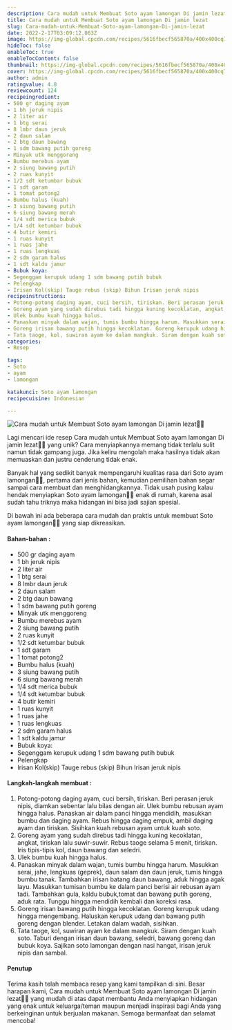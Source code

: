```yaml
---
description: Cara mudah untuk Membuat Soto ayam lamongan Di jamin lezat"
title: Cara mudah untuk Membuat Soto ayam lamongan Di jamin lezat
slug: Cara-mudah-untuk-Membuat-Soto-ayam-lamongan-Di-jamin-lezat
date: 2022-2-17T03:09:12.063Z
image: https://img-global.cpcdn.com/recipes/5616fbecf565870a/400x400cq70/photo.jpg
hideToc: false
enableToc: true
enableTocContent: false
thumbnail: https://img-global.cpcdn.com/recipes/5616fbecf565870a/400x400cq70/photo.jpg
cover: https://img-global.cpcdn.com/recipes/5616fbecf565870a/400x400cq70/photo.jpg
author: admin
ratingvalue: 4.8
reviewcount: 124
recipeingredient:
- 500 gr daging ayam
- 1 bh jeruk nipis
- 2 liter air
- 1 btg serai
- 8 lmbr daun jeruk
- 2 daun salam
- 2 btg daun bawang
- 1 sdm bawang putih goreng
- Minyak utk menggoreng
- Bumbu merebus ayam
- 2 siung bawang putih
- 2 ruas kunyit
- 1/2 sdt ketumbar bubuk
- 1 sdt garam
- 1 tomat potong2
- Bumbu halus (kuah)
- 3 siung bawang putih
- 6 siung bawang merah
- 1/4 sdt merica bubuk
- 1/4 sdt ketumbar bubuk
- 4 butir kemiri
- 1 ruas kunyit
- 1 ruas jahe
- 1 ruas lengkuas
- 2 sdm garam halus
- 1 sdt kaldu jamur
- Bubuk koya:
- Segenggam kerupuk udang 1 sdm bawang putih bubuk
- Pelengkap
- Irisan Kol(skip) Tauge rebus (skip) Bihun Irisan jeruk nipis
recipeinstructions:
- Potong-potong daging ayam, cuci bersih, tiriskan. Beri perasan jeruk nipis, diamkan sebentar lalu bilas dengan air. Ulek bumbu rebusan ayam hingga halus. Panaskan air dalam panci hingga mendidih, masukkan bumbu dan daging ayam. Rebus hingga daging empuk, ambil daging ayam dan tiriskan. Sisihkan kuah rebusan ayam untuk kuah soto.
- Goreng ayam yang sudah direbus tadi hingga kuning kecoklatan, angkat, tiriskan lalu suwir-suwir. Rebus taoge selama 5 menit, tiriskan. Iris tipis-tipis kol, daun bawang dan seledri.
- Ulek bumbu kuah hingga halus.
- Panaskan minyak dalam wajan, tumis bumbu hingga harum. Masukkan serai, jahe, lengkuas (geprek), daun salam dan daun jeruk, tumis hingga bumbu tanak. Tambahkan irisan batang daun bawang, aduk hingga agak layu. Masukkan tumisan bumbu ke dalam panci berisi air rebusan ayam tadi. Tambahkan gula, kaldu bubuk,tomat dan bawang putih goreng, aduk rata. Tunggu hingga mendidih kembali dan koreksi rasa.
- Goreng irisan bawang putih hingga kecoklatan. Goreng kerupuk udang hingga mengembang. Haluskan kerupuk udang dan bawang putih goreng dengan blender. Letakan dalam wadah, sisihkan.
- Tata taoge, kol, suwiran ayam ke dalam mangkuk. Siram dengan kuah soto. Taburi dengan irisan daun bawang, seledri, bawang goreng dan bubuk koya. Sajikan soto lamongan dengan nasi hangat, irisan jeruk nipis dan sambal.
categories:
- Resep

tags:
- Soto
- ayam
- lamongan

katakunci: Soto ayam lamongan
recipecuisine: Indonesian

---
```


![Cara mudah untuk Membuat Soto ayam lamongan Di jamin lezat👩‍🍳](https://img-global.cpcdn.com/recipes/5616fbecf565870a/400x400cq70/photo.jpg)

Lagi mencari ide resep Cara mudah untuk Membuat Soto ayam lamongan Di jamin lezat👩‍🍳 yang unik? Cara menyiapkannya memang tidak terlalu sulit namun tidak gampang juga. Jika keliru mengolah maka hasilnya tidak akan memuaskan dan justru cenderung tidak enak.

Banyak hal yang sedikit banyak mempengaruhi kualitas rasa dari Soto ayam lamongan👩‍🍳, pertama dari jenis bahan, kemudian pemilihan bahan segar sampai cara membuat dan menghidangkannya. Tidak usah pusing kalau hendak menyiapkan Soto ayam lamongan👩‍🍳 enak di rumah, karena asal sudah tahu triknya maka hidangan ini bisa jadi sajian spesial.

Di bawah ini ada beberapa cara mudah dan praktis untuk membuat Soto ayam lamongan👩‍🍳 yang siap dikreasikan.

<!--inarticleads1-->

#### Bahan-bahan :

- 500 gr daging ayam
- 1 bh jeruk nipis
- 2 liter air
- 1 btg serai
- 8 lmbr daun jeruk
- 2 daun salam
- 2 btg daun bawang
- 1 sdm bawang putih goreng
- Minyak utk menggoreng
- Bumbu merebus ayam
- 2 siung bawang putih
- 2 ruas kunyit
- 1/2 sdt ketumbar bubuk
- 1 sdt garam
- 1 tomat potong2
- Bumbu halus (kuah)
- 3 siung bawang putih
- 6 siung bawang merah
- 1/4 sdt merica bubuk
- 1/4 sdt ketumbar bubuk
- 4 butir kemiri
- 1 ruas kunyit
- 1 ruas jahe
- 1 ruas lengkuas
- 2 sdm garam halus
- 1 sdt kaldu jamur
- Bubuk koya:
- Segenggam kerupuk udang 1 sdm bawang putih bubuk
- Pelengkap
- Irisan Kol(skip) Tauge rebus (skip) Bihun Irisan jeruk nipis

<!--inarticleads2-->

#### Langkah-langkah membuat :

1. Potong-potong daging ayam, cuci bersih, tiriskan. Beri perasan jeruk nipis, diamkan sebentar lalu bilas dengan air. Ulek bumbu rebusan ayam hingga halus. Panaskan air dalam panci hingga mendidih, masukkan bumbu dan daging ayam. Rebus hingga daging empuk, ambil daging ayam dan tiriskan. Sisihkan kuah rebusan ayam untuk kuah soto.
1. Goreng ayam yang sudah direbus tadi hingga kuning kecoklatan, angkat, tiriskan lalu suwir-suwir. Rebus taoge selama 5 menit, tiriskan. Iris tipis-tipis kol, daun bawang dan seledri.
1. Ulek bumbu kuah hingga halus.
1. Panaskan minyak dalam wajan, tumis bumbu hingga harum. Masukkan serai, jahe, lengkuas (geprek), daun salam dan daun jeruk, tumis hingga bumbu tanak. Tambahkan irisan batang daun bawang, aduk hingga agak layu. Masukkan tumisan bumbu ke dalam panci berisi air rebusan ayam tadi. Tambahkan gula, kaldu bubuk,tomat dan bawang putih goreng, aduk rata. Tunggu hingga mendidih kembali dan koreksi rasa.
1. Goreng irisan bawang putih hingga kecoklatan. Goreng kerupuk udang hingga mengembang. Haluskan kerupuk udang dan bawang putih goreng dengan blender. Letakan dalam wadah, sisihkan.
1. Tata taoge, kol, suwiran ayam ke dalam mangkuk. Siram dengan kuah soto. Taburi dengan irisan daun bawang, seledri, bawang goreng dan bubuk koya. Sajikan soto lamongan dengan nasi hangat, irisan jeruk nipis dan sambal.

#### Penutup

Terima kasih telah membaca resep yang kami tampilkan di sini. Besar harapan kami, Cara mudah untuk Membuat Soto ayam lamongan Di jamin lezat👩‍🍳 yang mudah di atas dapat membantu Anda menyiapkan hidangan yang enak untuk keluarga/teman maupun menjadi inspirasi bagi Anda yang berkeinginan untuk berjualan makanan. Semoga bermanfaat dan selamat mencoba!